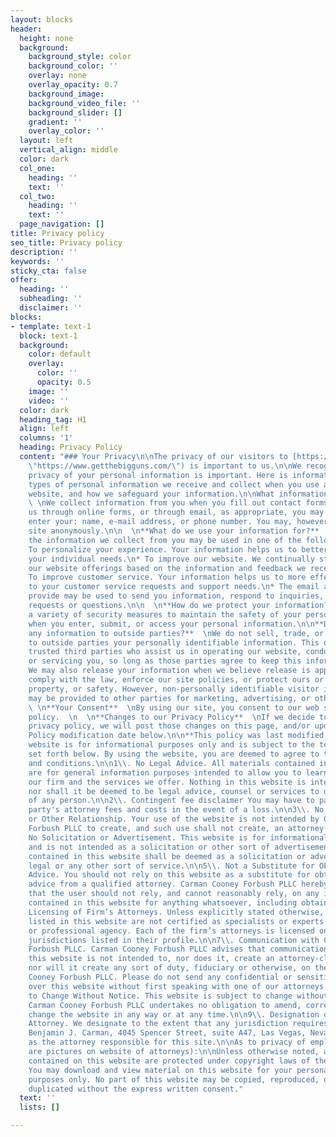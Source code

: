 ```yaml
---
layout: blocks
header:
  height: none
  background:
    background_style: color
    background_color: ''
    overlay: none
    overlay_opacity: 0.7
    background_image: 
    background_video_file: ''
    background_slider: []
    gradient: ''
    overlay_color: ''
  layout: left
  vertical_align: middle
  color: dark
  col_one:
    heading: ''
    text: ''
  col_two:
    heading: ''
    text: ''
  page_navigation: []
title: Privacy policy
seo_title: Privacy policy
description: ''
keywords: ''
sticky_cta: false
offer:
  heading: ''
  subheading: ''
  disclaimer: ''
blocks:
- template: text-1
  block: text-1
  background:
    color: default
    overlay:
      color: ''
      opacity: 0.5
    image: ''
    video: ''
  color: dark
  heading_tag: H1
  align: left
  columns: '1'
  heading: Privacy Policy
  content: "### Your Privacy\n\nThe privacy of our visitors to [https://www.getthebigguns.com/](https://www.getthebigguns.com/
    \"https://www.getthebigguns.com/\") is important to us.\n\nWe recognize that the
    privacy of your personal information is important. Here is information on what
    types of personal information we receive and collect when you use and visit our
    website, and how we safeguard your information.\n\nWhat information do we collect?
    \ \nWe collect information from you when you fill out contact forms. When contacting
    us through online forms, or through email, as appropriate, you may be asked to
    enter your: name, e-mail address, or phone number. You may, however, visit our
    site anonymously.\n\n  \n**What do we use your information for?**  \n  \nAny of
    the information we collect from you may be used in one of the following ways:\n\n*
    To personalize your experience. Your information helps us to better respond to
    your individual needs.\n* To improve our website. We continually strive to improve
    our website offerings based on the information and feedback we receive from you.\n*
    To improve customer service. Your information helps us to more effectively respond
    to your customer service requests and support needs.\n* The email address you
    provide may be used to send you information, respond to inquiries, and/or other
    requests or questions.\n\n  \n**How do we protect your information?**  \nWe implement
    a variety of security measures to maintain the safety of your personal information
    when you enter, submit, or access your personal information.\n\n**Do we disclose
    any information to outside parties?**  \nWe do not sell, trade, or otherwise transfer
    to outside parties your personally identifiable information. This does not include
    trusted third parties who assist us in operating our website, conducting our business,
    or servicing you, so long as those parties agree to keep this information confidential.
    We may also release your information when we believe release is appropriate to
    comply with the law, enforce our site policies, or protect ours or others rights,
    property, or safety. However, non-personally identifiable visitor information
    may be provided to other parties for marketing, advertising, or other uses.\n\n
    \ \n**Your Consent**  \nBy using our site, you consent to our web site privacy
    policy.  \n  \n**Changes to our Privacy Policy**  \nIf we decide to change our
    privacy policy, we will post those changes on this page, and/or update the Privacy
    Policy modification date below.\n\n**This policy was last modified on 5/18/2022**\n\nThis
    website is for informational purposes only and is subject to the terms and condition
    set forth below. By using the website, you are deemed to agree to these terms
    and conditions.\n\n1\\. No Legal Advice. All materials contained in this website
    are for general information purposes intended to allow you to learn more about
    our firm and the services we offer. Nothing in this website is intended to be
    nor shall it be deemed to be legal advice, counsel or services to or on behalf
    of any person.\n\n2\\. Contingent fee disclaimer You may have to pay the opposing
    party's attorney fees and costs in the event of a loss.\n\n3\\. No Attorney-Client
    or Other Relationship. Your use of the website is not intended by Carman Cooney
    Forbush PLLC to create, and such use shall not create, an attorney-client relationship.\n\n4\\.
    No Solicitation or Advertisement. This website is for informational purposes only
    and is not intended as a solicitation or other sort of advertisement. Nothing
    contained in this website shall be deemed as a solicitation or advertisement for
    legal or any other sort of service.\n\n5\\. Not a Substitute for Obtaining Legal
    Advice. You should not rely on this website as a substitute for obtaining legal
    advice from a qualified attorney. Carman Cooney Forbush PLLC hereby gives notice
    that the user should not rely, and cannot reasonably rely, on any information
    contained in this website for anything whatsoever, including obtaining legal advice.\n\n6\\.
    Licensing of Firm’s Attorneys. Unless explicitly stated otherwise, the attorneys
    listed in this website are not certified as specialists or experts by any governmental
    or professional agency. Each of the firm’s attorneys is licensed only in those
    jurisdictions listed in their profile.\n\n7\\. Communication with Carman Cooney
    Forbush PLLC. Carman Cooney Forbush PLLC advises that communication sent through
    this website is not intended to, nor does it, create an attorney-client relationship,
    nor will it create any sort of duty, fiduciary or otherwise, on the part of Carman
    Cooney Forbush PLLC. Please do not send any confidential or sensitive information
    over this website without first speaking with one of our attorneys.\n\n8\\. Subject
    to Change Without Notice. This website is subject to change without notice, but
    Carman Cooney Forbush PLLC undertakes no obligation to amend, correct, or otherwise
    change the website in any way or at any time.\n\n9\\. Designation of Responsible
    Attorney. We designate to the extent that any jurisdiction requires designation,
    Benjamin J. Carman, 4045 Spencer Street, suite A47, Las Vegas, Nevada, 89119,
    as the attorney responsible for this site.\n\nAs to privacy of employees (if there
    are pictures on website of attorneys):\n\nUnless otherwise noted, all materials
    contained on this website are protected under copyright laws of the United States.
    You may download and view material on this website for your personal, non-commercial
    purposes only. No part of this website may be copied, reproduced, or otherwise
    duplicated without the express written consent."
  text: ''
  lists: []

---
```

